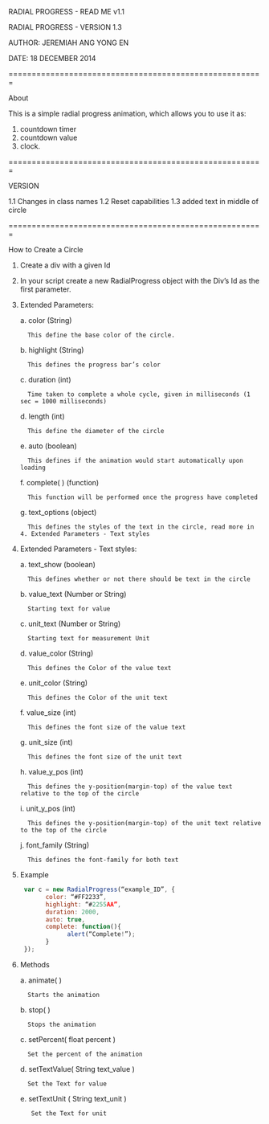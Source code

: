 RADIAL PROGRESS - READ ME v1.1


RADIAL PROGRESS - VERSION 1.3

AUTHOR: JEREMIAH ANG YONG EN 

DATE: 18 DECEMBER 2014

=======================================================

About

This is a simple radial progress animation, which allows you to use it as:

   1. countdown timer
   2. countdown value
   3. clock. 

=======================================================

VERSION

1.1 Changes in class names
1.2 Reset capabilities
1.3 added text in middle of circle

=======================================================

How to Create a Circle

1. Create a div with a given Id 

      <div id = ‘radial_example’></div>

2. In your script create a new RadialProgress object with the Div’s Id as the first parameter.

      <script>
            var rp = new RadialProgress(‘radial_example’);
      </script>

3. Extended Parameters:

   a. color (String)
   
         This define the base color of the circle.

   b. highlight (String)
   
         This defines the progress bar’s color

   c. duration (int)
   
         Time taken to complete a whole cycle, given in milliseconds (1 sec = 1000 milliseconds)

   d. length (int)
   
         This define the diameter of the circle

   e. auto (boolean)
   
         This defines if the animation would start automatically upon loading

   f. complete( ) (function)
   
         This function will be performed once the progress have completed

   g. text_options (object)
   
         This defines the styles of the text in the circle, read more in 4. Extended Parameters - Text styles

4. Extended Parameters - Text styles:

   a. text_show (boolean)
   
         This defines whether or not there should be text in the circle
   
   b. value_text (Number or String)
   
         Starting text for value
   
   c. unit_text (Number or String)
   
         Starting text for measurement Unit

   d. value_color (String)
   
         This defines the Color of the value text
   
   e. unit_color (String)
   
         This defines the Color of the unit text
   
   f. value_size (int)
   
         This defines the font size of the value text
   
   g. unit_size (int)
   
         This defines the font size of the unit text
   
   h. value_y_pos (int)
   
         This defines the y-position(margin-top) of the value text relative to the top of the circle
   
   i. unit_y_pos (int)
   
         This defines the y-position(margin-top) of the unit text relative to the top of the circle
   
   j. font_family (String)
   
         This defines the font-family for both text

4. Example
     ```javascript
      var c = new RadialProgress(“example_ID”, {
            color: “#FF2233”,
            highlight: “#2255AA”,
            duration: 2000,
            auto: true,
            complete: function(){
                  alert(“Complete!”);
            }
      });
      ```
5. Methods

   a. animate( )

         Starts the animation

   b. stop( )

         Stops the animation

   c. setPercent( float percent )

         Set the percent of the animation

   d. setTextValue( String text_value )
   
         Set the Text for value

   e. setTextUnit ( String text_unit )
   
          Set the Text for unit

 
